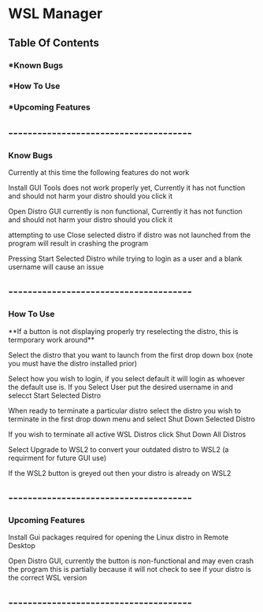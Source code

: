 <h1>WSL Manager</h1>
<h2>Table Of Contents</h2>
<h3>*Known Bugs</h3>
<h3>*How To Use</h3>
<h3>*Upcoming Features</h3>
<h2>--------------------------------------</h2>
<h3>Know Bugs</h3>
<p>Currently at this time the following features do not work</p>
<p>Install GUI Tools does not work properly yet, Currently it has not function and should not harm your distro should you click it</p>
<p>Open Distro GUI currently is non functional, Currently it has not function and should not harm your distro should you click it</p>
<p>attempting to use Close selected distro if distro was not launched from the program will result in crashing the program</p>
<p>Pressing Start Selected Distro while trying to login as a user and a blank username will cause an issue</p>
<h2>--------------------------------------</h2>
<h3>How To Use</h3>
<p>**If a button is not displaying properly try reselecting the distro, this is termporary work around**</p>
<p>Select the distro that you want to launch from the first drop down box (note you must have the distro installed prior)</p>
<p>Select how you wish to login, if you select default it will login as whoever the default use is. If you Select User put the desired username in and selecct Start Selected Distro</p>
<p>When ready to terminate a particular distro select the distro you wish to terminate in the first drop down menu and select Shut Down Selected Distro</p>
<p>If you wish to terminate all active WSL Distros click Shut Down All Distros</p>
<p>Select Upgrade to WSL2 to convert your outdated distro to WSL2 (a requirment for future GUI use)</p>
<p>If the WSL2 button is greyed out then your distro is already on WSL2</p>
<h2>--------------------------------------</h2>
<h3>Upcoming Features</h3>
<p>Install Gui packages required for opening the Linux distro in Remote Desktop</p>
<p>Open Distro GUI, currently the button is non-functional and may even crash the program this is partially because it will not check to see if your distro is the correct WSL version</p>
<h2>--------------------------------------</h2>



